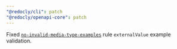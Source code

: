 ```yaml
---
"@redocly/cli": patch
"@redocly/openapi-core": patch
---
```


Fixed [`no-invalid-media-type-examples`](https://redocly.com/docs/cli/rules/no-invalid-media-type-examples/) rule `externalValue` example validation.
